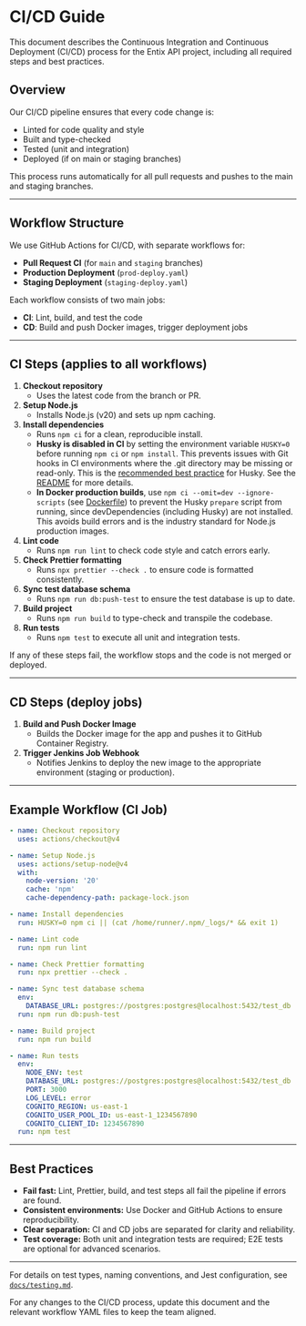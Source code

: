 # CI/CD Guide

This document describes the Continuous Integration and Continuous Deployment (CI/CD) process for the Entix API project, including all required steps and best practices.

## Overview

Our CI/CD pipeline ensures that every code change is:

- Linted for code quality and style
- Built and type-checked
- Tested (unit and integration)
- Deployed (if on main or staging branches)

This process runs automatically for all pull requests and pushes to the main and staging branches.

---

## Workflow Structure

We use GitHub Actions for CI/CD, with separate workflows for:

- **Pull Request CI** (for `main` and `staging` branches)
- **Production Deployment** (`prod-deploy.yaml`)
- **Staging Deployment** (`staging-deploy.yaml`)

Each workflow consists of two main jobs:

- **CI**: Lint, build, and test the code
- **CD**: Build and push Docker images, trigger deployment jobs

---

## CI Steps (applies to all workflows)

1. **Checkout repository**
   - Uses the latest code from the branch or PR.
2. **Setup Node.js**
   - Installs Node.js (v20) and sets up npm caching.
3. **Install dependencies**
   - Runs `npm ci` for a clean, reproducible install.
   - **Husky is disabled in CI** by setting the environment variable `HUSKY=0` before running `npm ci` or `npm install`. This prevents issues with Git hooks in CI environments where the .git directory may be missing or read-only. This is the [recommended best practice](https://typicode.github.io/husky/#/?id=ci-server-and-docker) for Husky. See the [README](../README.md#ci/cd-pipeline) for more details.
   - **In Docker production builds**, use `npm ci --omit=dev --ignore-scripts` (see [Dockerfile](../Dockerfile)) to prevent the Husky `prepare` script from running, since devDependencies (including Husky) are not installed. This avoids build errors and is the industry standard for Node.js production images.
4. **Lint code**
   - Runs `npm run lint` to check code style and catch errors early.
5. **Check Prettier formatting**
   - Runs `npx prettier --check .` to ensure code is formatted consistently.
6. **Sync test database schema**
   - Runs `npm run db:push-test` to ensure the test database is up to date.
7. **Build project**
   - Runs `npm run build` to type-check and transpile the codebase.
8. **Run tests**
   - Runs `npm test` to execute all unit and integration tests.

If any of these steps fail, the workflow stops and the code is not merged or deployed.

---

## CD Steps (deploy jobs)

1. **Build and Push Docker Image**
   - Builds the Docker image for the app and pushes it to GitHub Container Registry.
2. **Trigger Jenkins Job Webhook**
   - Notifies Jenkins to deploy the new image to the appropriate environment (staging or production).

---

## Example Workflow (CI Job)

```yaml
- name: Checkout repository
  uses: actions/checkout@v4

- name: Setup Node.js
  uses: actions/setup-node@v4
  with:
    node-version: '20'
    cache: 'npm'
    cache-dependency-path: package-lock.json

- name: Install dependencies
  run: HUSKY=0 npm ci || (cat /home/runner/.npm/_logs/* && exit 1)

- name: Lint code
  run: npm run lint

- name: Check Prettier formatting
  run: npx prettier --check .

- name: Sync test database schema
  env:
    DATABASE_URL: postgres://postgres:postgres@localhost:5432/test_db
  run: npm run db:push-test

- name: Build project
  run: npm run build

- name: Run tests
  env:
    NODE_ENV: test
    DATABASE_URL: postgres://postgres:postgres@localhost:5432/test_db
    PORT: 3000
    LOG_LEVEL: error
    COGNITO_REGION: us-east-1
    COGNITO_USER_POOL_ID: us-east-1_1234567890
    COGNITO_CLIENT_ID: 1234567890
  run: npm test
```

---

## Best Practices

- **Fail fast:** Lint, Prettier, build, and test steps all fail the pipeline if errors are found.
- **Consistent environments:** Use Docker and GitHub Actions to ensure reproducibility.
- **Clear separation:** CI and CD jobs are separated for clarity and reliability.
- **Test coverage:** Both unit and integration tests are required; E2E tests are optional for advanced scenarios.

---

For details on test types, naming conventions, and Jest configuration, see [`docs/testing.md`](./testing.md).

For any changes to the CI/CD process, update this document and the relevant workflow YAML files to keep the team aligned.
